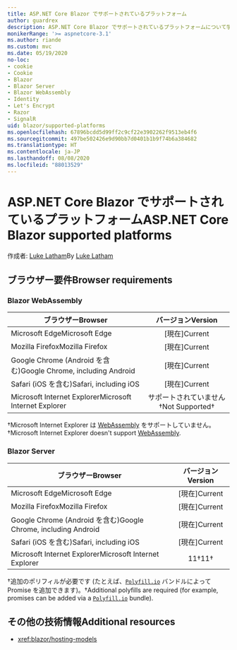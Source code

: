 ```yaml
---
title: ASP.NET Core Blazor でサポートされているプラットフォーム
author: guardrex
description: ASP.NET Core Blazor でサポートされているプラットフォームについて学習します。
monikerRange: '>= aspnetcore-3.1'
ms.author: riande
ms.custom: mvc
ms.date: 05/19/2020
no-loc:
- cookie
- Cookie
- Blazor
- Blazor Server
- Blazor WebAssembly
- Identity
- Let's Encrypt
- Razor
- SignalR
uid: blazor/supported-platforms
ms.openlocfilehash: 67896bcdd5d99ff2c9cf22e3902262f9513eb4f6
ms.sourcegitcommit: 497be502426e9d90bb7d0401b1b9f74b6a384682
ms.translationtype: HT
ms.contentlocale: ja-JP
ms.lasthandoff: 08/08/2020
ms.locfileid: "88013529"
---
```

# <a name="aspnet-core-no-locblazor-supported-platforms"></a><span data-ttu-id="1dd8a-103">ASP.NET Core Blazor でサポートされているプラットフォーム</span><span class="sxs-lookup"><span data-stu-id="1dd8a-103">ASP.NET Core Blazor supported platforms</span></span>

<span data-ttu-id="1dd8a-104">作成者: [Luke Latham](https://github.com/guardrex)</span><span class="sxs-lookup"><span data-stu-id="1dd8a-104">By [Luke Latham](https://github.com/guardrex)</span></span>

## <a name="browser-requirements"></a><span data-ttu-id="1dd8a-105">ブラウザー要件</span><span class="sxs-lookup"><span data-stu-id="1dd8a-105">Browser requirements</span></span>

### Blazor WebAssembly

| <span data-ttu-id="1dd8a-106">ブラウザー</span><span class="sxs-lookup"><span data-stu-id="1dd8a-106">Browser</span></span>                          | <span data-ttu-id="1dd8a-107">バージョン</span><span class="sxs-lookup"><span data-stu-id="1dd8a-107">Version</span></span>               |
| -------------------------------- | :-------------------: |
| <span data-ttu-id="1dd8a-108">Microsoft Edge</span><span class="sxs-lookup"><span data-stu-id="1dd8a-108">Microsoft Edge</span></span>                   | <span data-ttu-id="1dd8a-109">[現在]</span><span class="sxs-lookup"><span data-stu-id="1dd8a-109">Current</span></span>               |
| <span data-ttu-id="1dd8a-110">Mozilla Firefox</span><span class="sxs-lookup"><span data-stu-id="1dd8a-110">Mozilla Firefox</span></span>                  | <span data-ttu-id="1dd8a-111">[現在]</span><span class="sxs-lookup"><span data-stu-id="1dd8a-111">Current</span></span>               |
| <span data-ttu-id="1dd8a-112">Google Chrome (Android を含む)</span><span class="sxs-lookup"><span data-stu-id="1dd8a-112">Google Chrome, including Android</span></span> | <span data-ttu-id="1dd8a-113">[現在]</span><span class="sxs-lookup"><span data-stu-id="1dd8a-113">Current</span></span>               |
| <span data-ttu-id="1dd8a-114">Safari (iOS を含む)</span><span class="sxs-lookup"><span data-stu-id="1dd8a-114">Safari, including iOS</span></span>            | <span data-ttu-id="1dd8a-115">[現在]</span><span class="sxs-lookup"><span data-stu-id="1dd8a-115">Current</span></span>               |
| <span data-ttu-id="1dd8a-116">Microsoft Internet Explorer</span><span class="sxs-lookup"><span data-stu-id="1dd8a-116">Microsoft Internet Explorer</span></span>      | <span data-ttu-id="1dd8a-117">サポートされていません&dagger;</span><span class="sxs-lookup"><span data-stu-id="1dd8a-117">Not Supported&dagger;</span></span> |

<span data-ttu-id="1dd8a-118">&dagger;Microsoft Internet Explorer は [WebAssembly](https://webassembly.org) をサポートしていません。</span><span class="sxs-lookup"><span data-stu-id="1dd8a-118">&dagger;Microsoft Internet Explorer doesn't support [WebAssembly](https://webassembly.org).</span></span>

### Blazor Server

| <span data-ttu-id="1dd8a-119">ブラウザー</span><span class="sxs-lookup"><span data-stu-id="1dd8a-119">Browser</span></span>                          | <span data-ttu-id="1dd8a-120">バージョン</span><span class="sxs-lookup"><span data-stu-id="1dd8a-120">Version</span></span>    |
| -------------------------------- | :--------: |
| <span data-ttu-id="1dd8a-121">Microsoft Edge</span><span class="sxs-lookup"><span data-stu-id="1dd8a-121">Microsoft Edge</span></span>                   | <span data-ttu-id="1dd8a-122">[現在]</span><span class="sxs-lookup"><span data-stu-id="1dd8a-122">Current</span></span>    |
| <span data-ttu-id="1dd8a-123">Mozilla Firefox</span><span class="sxs-lookup"><span data-stu-id="1dd8a-123">Mozilla Firefox</span></span>                  | <span data-ttu-id="1dd8a-124">[現在]</span><span class="sxs-lookup"><span data-stu-id="1dd8a-124">Current</span></span>    |
| <span data-ttu-id="1dd8a-125">Google Chrome (Android を含む)</span><span class="sxs-lookup"><span data-stu-id="1dd8a-125">Google Chrome, including Android</span></span> | <span data-ttu-id="1dd8a-126">[現在]</span><span class="sxs-lookup"><span data-stu-id="1dd8a-126">Current</span></span>    |
| <span data-ttu-id="1dd8a-127">Safari (iOS を含む)</span><span class="sxs-lookup"><span data-stu-id="1dd8a-127">Safari, including iOS</span></span>            | <span data-ttu-id="1dd8a-128">[現在]</span><span class="sxs-lookup"><span data-stu-id="1dd8a-128">Current</span></span>    |
| <span data-ttu-id="1dd8a-129">Microsoft Internet Explorer</span><span class="sxs-lookup"><span data-stu-id="1dd8a-129">Microsoft Internet Explorer</span></span>      | <span data-ttu-id="1dd8a-130">11&dagger;</span><span class="sxs-lookup"><span data-stu-id="1dd8a-130">11&dagger;</span></span> |

<span data-ttu-id="1dd8a-131">&dagger;追加のポリフィルが必要です (たとえば、[`Polyfill.io`](https://polyfill.io/v3/) バンドルによって Promise を追加できます)。</span><span class="sxs-lookup"><span data-stu-id="1dd8a-131">&dagger;Additional polyfills are required (for example, promises can be added via a [`Polyfill.io`](https://polyfill.io/v3/) bundle).</span></span>

## <a name="additional-resources"></a><span data-ttu-id="1dd8a-132">その他の技術情報</span><span class="sxs-lookup"><span data-stu-id="1dd8a-132">Additional resources</span></span>

* <xref:blazor/hosting-models>
